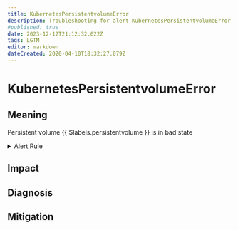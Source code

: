 ```yaml
---
title: KubernetesPersistentvolumeError
description: Troubleshooting for alert KubernetesPersistentvolumeError
#published: true
date: 2023-12-12T21:12:32.022Z
tags: LGTM
editor: markdown
dateCreated: 2020-04-10T18:32:27.079Z
---
```


# KubernetesPersistentvolumeError

## Meaning
[//]: # "Short paragraph that explains what the alert means"
Persistent volume {{ $labels.persistentvolume }} is in bad state

<details>
  <summary>Alert Rule</summary>

  ```yaml
alert: KubernetesPersistentvolumeError
expr: kube_persistentvolume_status_phase{phase=~"Failed|Pending", job="kube-state-metrics"} > 0
for: 0m
labels:
    severity: critical
annotations:
    summary: Kubernetes PersistentVolumeClaim pending ({{ $labels.namespace }}/{{ $labels.persistentvolumeclaim }})
    description: |-
        Persistent volume {{ $labels.persistentvolume }} is in bad state
          VALUE = {{ $value }}
          LABELS = {{ $labels }}
    runbook: https://github.com/srerun/prometheus-alerts/content/runbooks/KubernetesPersistentvolumeError

  ```
</details>


## Impact
[//]: # "What could / will happen if the alert is not addressed"



## Diagnosis
[//]: # "Steps to take to identify the cause of the problem"



## Mitigation
[//]: # "The steps necessary to resolve the alert"
